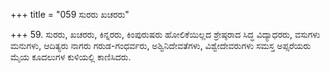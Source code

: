 +++
title = "059 ಸುರರು ಖಚರರು"

+++
59. ಸುರರು, ಖಚರರು, ಕಿನ್ನರರು, ಕಿಂಪುರುಷರು ಹೋಲಿಕೆಯಿಲ್ಲದ ಶ್ರೇಷ್ಠರಾದ ಸಿದ್ಧ ವಿದ್ಯಾಧರರು, ವಸುಗಳು ಮನುಗಳು, ಆದಿತ್ಯರು ನಾಗರು ಗರುಡ-ಗಂಧರ್ವರು, ಅಶ್ವಿನಿದೇವತೆಗಳು, ವಿಶ್ವೇದೇವರುಗಳು ಸಮಸ್ತ ಅಪ್ಸರೆಯರು ಮೈಯ ಕೂದಲುಗಳ ಕುಳಿಯಲ್ಲಿ ಕಾಣಿಸಿದರು.